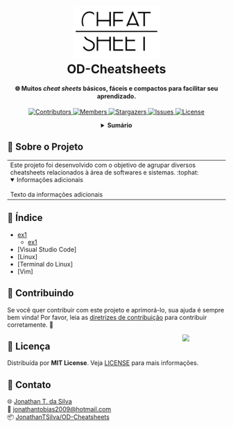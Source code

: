 <!-- LOGO DO PROJETO -->
<h1 align="center">
  <br>
  <a href="https://github.com/JonathanTSilva/OD-Cheatsheets"><img src="Images/cheatsheet-logo.jpg" alt="Logo" width="200"></a>
  <br>
  OD-Cheatsheets
  <br>
</h1>

<h4 align="center">
  
🌐 Muitos *cheat sheets* básicos, fáceis e compactos para facilitar seu aprendizado.
  
</h4>

<!-- SHIELDS DO PROJETO -->
<p align="center">
  <a href="https://github.com/JonathanTSilva/OD-Cheatsheets/graphs/contributors">
    <img src="https://img.shields.io/github/contributors/JonathanTSilva/OD-Cheatsheets.svg?style=flat" alt="Contributors">
  </a>
  <a href="https://github.com/JonathanTSilva/OD-Cheatsheets/network/members">
    <img src="https://img.shields.io/github/forks/JonathanTSilva/OD-Cheatsheets.svg?style=flat" alt="Members">
  </a>
  <a href="https://github.com/JonathanTSilva/OD-Cheatsheets/stargazers">
    <img src="https://img.shields.io/github/stars/JonathanTSilva/OD-Cheatsheets.svg?style=flat" alt="Stargazers">
  </a>
  <a href="https://github.com/JonathanTSilva/OD-Cheatsheets/issues">
    <img src="https://img.shields.io/github/issues/JonathanTSilva/OD-Cheatsheets.svg?style=flat" alt="Issues">
  </a>
  <a href="https://github.com/JonathanTSilva/OD-Cheatsheets/blob/main/LICENSE">
    <img src="https://img.shields.io/github/license/JonathanTSilva/OD-Cheatsheets.svg?style=flat" alt="License">
  </a>
</p>

<!-- SUMÁRIO -->
<details close="close" align="center">
  <summary><b>Sumário</b></summary>
    <a href="#sobre-o-projeto">Sobre o Projeto</a> |
    <a href="#índice">Índice</a> |
    <a href="#contribuindo">Contribuindo</a> |
    <a href="#licença">Licença</a> |
    <a href="#contato">Contato</a> |
    <a href="#"></a>
</details>

<!-- CORPO-->
## 📃 Sobre o Projeto

<table>
  <tr>
    <td>
    Este projeto foi desenvolvido com o objetivo de agrupar diversos cheatsheets relacionados à área de softwares e sistemas. :tophat:
      <details open>
      <summary>Informações adicionais</summary>
      <br>
        Texto da informações adicionais
      </details>
    </td>
  </tr>
</table>

## 🔎 Índice

- [ex1](https://github.com/JonathanTSilva)
  - [ex1](https://github.com/JonathanTSilva)
- [Visual Studio Code]
- [Linux]
- [Terminal do Linux]
- [Vim]

## 🤝 Contribuindo

Se você quer contribuir com este projeto e aprimorá-lo, sua ajuda é sempre bem vinda! Por favor, leia as [diretrizes de contribuição][A] para contribuir corretamente. :tada:

<!-- LICENÇA -->
<a href="https://github.com/JonathanTSilva/OD-Cheatsheets/blob/main/LICENSE"><img width="100px" src="https://miro.medium.com/max/886/1*C87EjxGeMPrkTuVRVWVg4w.png" align="right" /></a>

## 📝 Licença

Distribuída por **MIT License**. Veja [LICENSE][B] para mais informações.

## 📧 Contato

:globe_with_meridians: [Jonathan T. da Silva][C] <br>
:email: jonathantobias2009@hotmail.com <br>
:package: [JonathanTSilva/OD-Cheatsheets][D]

<!-- MARKDOWN LINKS>
<!-- SITES -->
[A]: https://github.com/JonathanTSilva/OD-Cheatsheets/blob/main/Docs/CONTRIBUTING.md
[B]: https://github.com/JonathanTSilva/OD-Cheatsheets/blob/main/LICENSE
[C]: https://www.linkedin.com/in/JonathanTSilva/
[D]: https://github.com/JonathanTSilva/OD-Cheatsheets

<!-- IMAGENS -->
